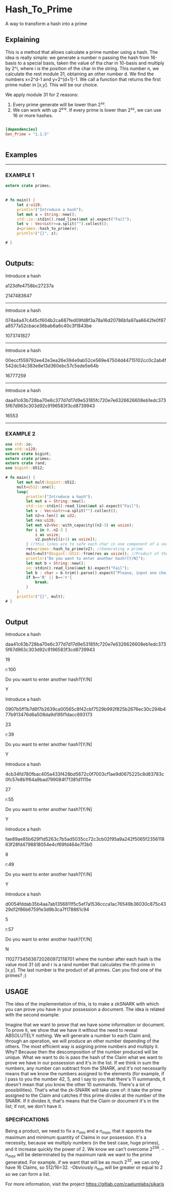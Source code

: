 # Hash_To_Prime
A way to transform a hash into a prime


## Explaining
This is a method that allows calculate a prime number using a hash. 
The idea is really simple: we generate a number n passing the hash from 16-basis to a special basis, 
taken the value of tha char in 10-basis and multiply by 2^i, where i is the position of the char in the string. 
This number n, we calculate the rest module 31, obtaining an other number d. We find the numbers x=2^d-1 and y=2^(d+1)-1.
We call a function that returns the first prime nuber in [x,y]. This will be our choice. 
  
We apply module 31 for 2 reasons: 
1. Every prime generate will be lower than 2³².
2. We can work with up 2⁵¹². If every prime is lower than 2³², we can use 16 or more hashes.
 
```toml

[dependencies]
Gen_Prime = "1.1.5"
 
```
  
## Examples
 
------------------------------------------------------------------------------------------------------- 
### EXAMPLE 1 
 
```rust
extern crate primes;
 
 
# fn main() {
     let z:u128;
     println!("Introduce a hash");
     let mut a = String::new();
     std::io::stdin().read_line(&mut a).expect("Fail");
     let v : Vec<&str>=a.split("").collect();
     z=primes::hash_to_prime(v);
     println!("{}", z);

# } 
 
``` 
Outputs:
-------------------------------------------------------------------------------------------------------
 
Introduce a hash
 
a123dfe4758bc27237a
 
2147483647
 
-------------------------------------------------------------------------------------------------------
 
Introduce a hash
 
074a4a47c445cf604b2ca687fed09fd8f3a78a16d20786b1a97aa6642fe0f87a8577a52cbace36bab6a6c40c3f1843be
 
1073741827
 
-------------------------------------------------------------------------------------------------------
 
Introduce a hash
 
00eccf559792ee42e3ea26e394e9ab52ce569e47504d44715102cc0c2ab4f542dc54c383e8e13d360ebc57c5ede5e64b
 
16777259

-------------------------------------------------------------------------------------------------------

Introduce a hash

daa41c63b728ba70e6c377d7d17d9e53185fc720e7e6326626608eb1edc3735f67d963c303d92c9196583f3cd8739943

16553

-------------------------------------------------------------------------------------------------------

### EXAMPLE 2
 
```rust
use std::io;
use std::u128;
extern crate bigint;
extern crate primes;
extern crate rand;
use bigint::U512;
 
# fn main() { 
     let mut mult:bigint::U512;
     mult=U512::one();
     loop{
         println!("Introduce a hash");
         let mut a = String::new();
         std::io::stdin().read_line(&mut a).expect("Fail");
         let v : Vec<&str>=a.split("").collect();
         let n2=v.len() as u32;
         let res:u128;
         let mut v2=Vec::with_capacity((n2-3) as usize);
         for i in 0..n2-3 {
             i as usize;
             v2.push(v[(i+1) as usize]);
         } //this lines are to safe each char in one component of a vector, and to delete white spaces
         res=primes::hash_to_prime(v2); //Generating a prime
         mult=mult*(bigint::U512::from(res as usize)); //Product of the primes
         println!("Do you want to enter another hash?[Y/N]");
         let mut b = String::new();
         io::stdin().read_line(&mut b).expect("Fail");
         let b : char = b.trim().parse().expect("Please, input one choice");
         if b=='N' || b=='n'{
             break;
         }
     }
     println!("{}", mult);
# }
 
``` 
 
## Output
 
Introduce a hash
 
daa41c63b728ba70e6c377d7d17d9e53185fc720e7e6326626608eb1edc3735f67d963c303d92c9196583f3cd8739943
 
19
 
r:100
 
Do you want to enter another hash?[Y/N]
 
Y
 
Introduce a hash
 
0907b5ff1b7d6f7b2639ca00565c8f42cbf7529b992f825b2676ec30c294b477b913476d6a508da9d195f1dacc893173
 
23
 
r:39
 
Do you want to enter another hash?[Y/N]
 
Y
 
Introduce a hash
 
4cb34fd780fbac405a433f428bd5672c0f7003cf1ae9d0675225c8d83783c0fc57e8b1f64a9bad799084f71381d1115e
 
27
 
r:55
 
Do you want to enter another hash?[Y/N]
 
Y
 
Introduce a hash
 
fae89ae85b629f1d5263c7b5ad5035cc72c3cb02f95a9a242f5065f235611863f28fd4798818054e4cf69fd464e7f3b0
 
8
 
r:49
 
Do you want to enter another hash?[Y/N]
 
Y
 
Introduce a hash

d0054fddab35b4aa7ab1356811f5c5ef7a1536ccca1ac76549b36030c875c4329d12f86b67591e3d9b3ca7f178861c94
 
5
 
r:57
 
Do you want to enter another hash?[Y/N]
 
N
 
110277345636720260972118701 
where the number after each hash is the value mod 31 (d) and r is a rand number that calculates the rth prime in [x,y].
The last number is the product of all primes. Can you find one of the primes? ;)

## USAGE

The idea of the implementation of this, is to make a zkSNARK with which you can prove you have in your possession a document. The idea is related with the second example:

Imagine that we want to prove that we have some information or document. To prove it, we show that we have it without the need to reveal ABSOLUTELY nothing. We will generate a number to each Claim and, through an operation, we will produce an other number depending of the others. The most efficient way is asigning prime numbers and multiply it. Why? Because then the descomposition of the number produced will be unique.
What we want to do is pass the hash of the Claim what we want to prove we have in our possession and it's in the list. If we think in sum the numbers, any number can subtract from the SNARK, and it's not necessarily means that we know the numbers assigned to the elements (for example, if I pass to you the number 42, 5, and I say to you that there's 11 summands, it doesn't mean that you know the other 10 summands. There's a lot of possibilities). That's what the zk-SNARK will take care of: it take the prime assigned to the Claim and catches if this prime divides at the number of the SNARK. If it divides it, that's means that the Claim or document it's in the list; if not, we don't have it.

### SPECIFICATIONS
Being a product, we need to fix a $n_{min}$ and a $n_{max}$, that it appoints the maximum and minimum quantity of Claims in our possession. It's a necessity, because we multiply numbers (in the best case, huge primes), and it increase quickly the power of 2. We know we can't overcome $2^{256}$.
-$n_{max}$ will be determinated by the maximum rank we want to the prime generated. For example, if we want that will be as much $2^{32}$, we can only have 16 Claims, so 512/16=32.
-Obviously $n_{min}$ will be greater or equal to 2 so we can form a list.

For more information, visit the project https://gitlab.com/caelumlabs/sikaris

